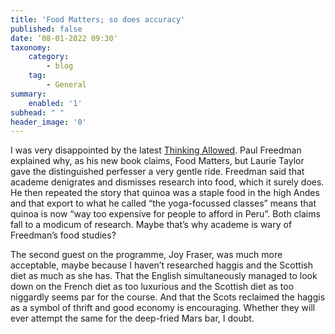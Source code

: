 ```yaml
---
title: 'Food Matters; so does accuracy'
published: false
date: ’08-01-2022 09:30'
taxonomy:
    category:
        - blog
    tag:
        - General
summary:
    enabled: '1'
subhead: " "
header_image: '0'
---
```


I was very disappointed by the latest [Thinking Allowed](https://www.bbc.co.uk/sounds/play/m001329b). Paul Freedman explained why, as his new book claims, Food Matters, but Laurie Taylor gave the distinguished perfesser a very gentle ride. Freedman said that academe denigrates and dismisses research into food, which it surely does. He then repeated the story that quinoa was a staple food in the high Andes and that export to what he called “the yoga-focussed classes” means that quinoa is now “way too expensive for people to afford in Peru”. Both claims fall to a modicum of research. Maybe that’s why academe is wary of Freedman’s food studies?

The second guest on the programme, Joy Fraser, was much more acceptable, maybe because I haven’t researched haggis and the Scottish diet as much as she has. That the English simultaneously managed to look down on the French diet as too luxurious and the Scottish diet as too niggardly seems par for the course. And that the Scots reclaimed the haggis as a symbol of thrift and good economy is encouraging. Whether they will ever attempt the same for the deep-fried Mars bar, I doubt.
